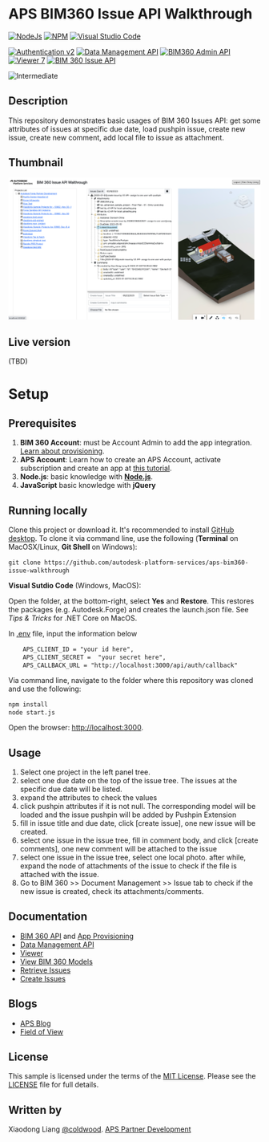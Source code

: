 # APS BIM360 Issue API Walkthrough
 
[![NodeJs](https://img.shields.io/badge/nodejs-14.15.4-yellow.svg)](https://nodejs.org)
[![NPM](https://img.shields.io/badge/npm-6.14.10-green.svg)](https://www.npmjs.com/)
[![Visual Studio Code](https://img.shields.io/badge/visual%20code-1.78.2-orange.svg)](https://code.visualstudio.com)

[![Authentication v2](https://img.shields.io/badge/Authentication-v2-green.svg)](https://aps.autodesk.com/en/docs/oauth/v2/overview/)
[![Data Management API](https://img.shields.io/badge/Data%20Management-v1-green.svg)](https://aps.autodesk.com/en/docs/data/v2/overview/)
[![BIM360 Admin API](https://img.shields.io/badge/BIM360%20Admin%20API-v1-green.svg)](https://aps.autodesk.com/en/docs/bim360/v1/reference/http/admin-v1-projects-projectId-users-GET/)
[![Viewer 7](https://img.shields.io/badge/Viewer-v7-green.svg)](https://aps.autodesk.com/en/docs/viewer/v7/overview/)
[![BIM 360 Issue API](https://img.shields.io/badge/BIM%20360%20Issue%20API%20V2-v2-green.svg)](https://aps.autodesk.com/en/docs/bim360/v1/reference/http/issues-v2-users-me-GET/)

![Intermediate](https://img.shields.io/badge/Level-Intermediate-blue.svg)


## Description
This repository demonstrates basic usages of BIM 360 Issues API: get some attributes of issues at specific due date, load pushpin issue, create new issue, create new comment, add local file to issue as attachment.

## Thumbnail

![thumbnail](/thumbnail.png)  


## Live version
(TBD)

# Setup
## Prerequisites
1. **BIM 360 Account**: must be Account Admin to add the app integration. [Learn about provisioning](https://aps.autodesk.com/blog/bim-360-docs-provisioning-forge-apps). 
2. **APS Account**: Learn how to create an APS Account, activate subscription and create an app at [this tutorial](https://tutorials.autodesk.io/). 
3. **Node.js**: basic knowledge with [**Node.js**](https://nodejs.org/en/).
4. **JavaScript** basic knowledge with **jQuery**
 
## Running locally
Clone this project or download it. It's recommended to install [GitHub desktop](https://desktop.github.com/). To clone it via command line, use the following (**Terminal** on MacOSX/Linux, **Git Shell** on Windows):

    git clone https://github.com/autodesk-platform-services/aps-bim360-issue-walkthrough

**Visual Sutdio Code** (Windows, MacOS):

Open the folder, at the bottom-right, select **Yes** and **Restore**. This restores the packages (e.g. Autodesk.Forge) and creates the launch.json file. See *Tips & Tricks* for .NET Core on MacOS. 

In [.env](./env) file, input the information below 
```text 
    APS_CLIENT_ID = "your id here",
    APS_CLIENT_SECRET =  "your secret here",
    APS_CALLBACK_URL = "http://localhost:3000/api/auth/callback"
```

 Via command line, navigate to the folder where this repository was cloned and use the following:

    npm install 
    node start.js

Open the browser: [http://localhost:3000](http://localhost:3000). 
 

## Usage

1. Select one project in the left panel tree.
2. select one due date on the top of the issue tree. The issues at the specific due date will be listed.
3. expand the attributes to check the values
4. click pushpin attributes if it is not null. The corresponding model will be loaded and the issue pushpin will be added by Pushpin Extension
5. fill in issue title and due date, click [create issue], one new issue will be created. 
6. select one issue in the issue tree, fill in comment body, and click [create comments], one new comment will be attached to the issue
7. select one issue in the issue tree, select one local photo. after while, expand the node of attachments of the issue to check if the file is attached with the issue. 
8. Go to BIM 360 >> Document Management >> Issue tab to check if the new issue is created, check its attachments/comments. 
  

## Documentation

- [BIM 360 API](https://developer.autodesk.com/en/docs/bim360/v1/overview/) and [App Provisioning](https://aps.autodesk.com/blog/bim-360-docs-provisioning-forge-apps)
- [Data Management API](https://developer.autodesk.com/en/docs/data/v2/overview/)
- [Viewer](https://developer.autodesk.com/en/docs/viewer/v6)
- [View BIM 360 Models](https://tutorials.autodesk.io/tutorials/hubs-browser/)
- [Retrieve Issues](https://aps.autodesk.com/en/docs/bim360/v1/tutorials/issuesv2/retrieve-issues-v2/)
- [Create Issues](https://aps.autodesk.com/en/docs/bim360/v1/tutorials/issuesv2/create-issues-v2/)

## Blogs

- [APS Blog](https://aps.autodesk.com/categories/bim-360-api)
- [Field of View](https://fieldofviewblog.wordpress.com/) 

## License

This sample is licensed under the terms of the [MIT License](http://opensource.org/licenses/MIT). Please see the [LICENSE](LICENSE) file for full details.

## Written by

Xiaodong Liang [@coldwood](https://twitter.com/coldwood). [APS Partner Development](http://aps.autodesk.com)
